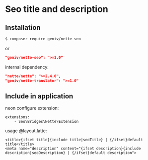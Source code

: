 Seo title and description
=========================

Installation
------------

```sh
$ composer require geniv/nette-seo
```
or
```json
"geniv/nette-seo": ">=1.0"
```

internal dependency:
```json
"nette/nette": ">=2.4.0",
"geniv/nette-translator": ">=1.0"
```

Include in application
----------------------

neon configure extension:
```neon
extensions:
    - Seo\Bridges\Nette\Extension
```

usage @layout.latte:
```latte
<title>{ifset title}{include title|seoTitle} | {/ifset}default title</title>
<meta name="description" content="{ifset description}{include description|seoDescription} | {/ifset}default description">
```
